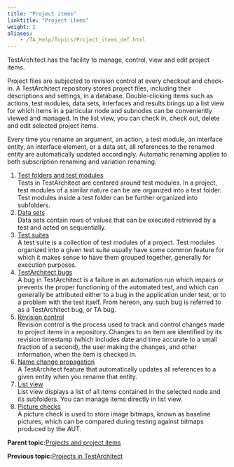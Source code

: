 ```yaml
--- 
title: "Project items"
linktitle: "Project items"
weight: 2
aliases: 
    - /TA_Help/Topics/Project_items_def.html
---
```


TestArchitect has the facility to manage, control, view and edit project items.

Project files are subjected to revision control at every checkout and check-in. A TestArchitect repository stores project files, including their descriptions and settings, in a database. Double-clicking items such as actions, test modules, data sets, interfaces and results brings up a list view for which items in a particular node and subnodes can be conveniently viewed and managed. In the list view, you can check in, check out, delete and edit selected project items.

Every time you rename an argument, an action, a test module, an interface entity, an interface element, or a data set, all references to the renamed entity are automatically updated accordingly. Automatic renaming applies to both subscription renaming and variation renaming.

1.  [Test folders and test modules](/TA_Help/Topics/Projects_and_tests_test_folders_and_test_modules.html)  
Tests in TestArchitect are centered around test modules. In a project, test modules of a similar nature can be are organized into a test folder. Test modules inside a test folder can be further organized into subfolders.
2.  [Data sets](/TA_Help/Topics/Projects_and_tests_dataset.html)  
Data sets contain rows of values that can be executed retrieved by a test and acted on sequentially.
3.  [Test suites](/TA_Help/Topics/Test_suite.html)  
A test suite is a collection of test modules of a project. Test modules organized into a given test suite usually have some common feature for which it makes sense to have them grouped together, generally for execution purposes.
4.  [TestArchitect bugs](/TA_Help/Topics/Bugs.html)  
A bug in TestArchitect is a failure in an automation run which impairs or prevents the proper functioning of the automated test, and which can generally be attributed either to a bug in the application under test, or to a problem with the test itself. From hereon, any such bug is referred to as a TestArchitect bug, or TA bug.
5.  [Revision control](/TA_Help/Topics/Revision_control.html)  
Revision control is the process used to track and control changes made to project items in a repository. Changes to an item are identified by its revision timestamp \(which includes date and time accurate to a small fraction of a second\), the user making the changes, and other information, when the item is checked in.
6.  [Name change propagation](/TA_Help/Topics/Project_and_project_items_rename_refactoring.html)  
A TestArchitect feature that automatically updates all references to a given entity when you rename that entity.
7.  [List view](/TA_Help/Topics/Projects_and_tests_list_view.html)  
List view displays a list of all items contained in the selected node and its subfolders. You can manage items directly in list view.
8.  [Picture checks](/TA_Help/Topics/Projects_and_tests_picture_check.html)  
A picture check is used to store image bitmaps, known as baseline pictures, which can be compared during testing against bitmaps produced by the AUT.

**Parent topic:**[Projects and project items](/TA_Help/Topics/Projects_and_project_items.html)

**Previous topic:**[Projects in TestArchitect](/TA_Help/Topics/Projects_def.html)

